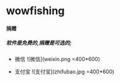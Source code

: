 # wowfishing

#### 捐赠

##### 软件是免费的,捐赠是可选的;

* 微信
![微信](weixin.png =400*600)

* 支付宝
![支付宝](zhifubao.jpg =400*600)
